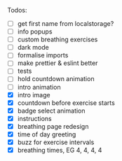Todos:

- [ ] get first name from localstorage?
- [ ] info popups
- [ ] custom breathing exercises
- [ ] dark mode
- [ ] formalise imports
- [ ] make prettier & eslint better
- [ ] tests
- [ ] hold countdown animation
- [ ] intro animation
- [x] intro image
- [x] countdown before exercise starts
- [x] badge select animation
- [x] instructions
- [x] breathing page redesign
- [x] time of day greeting
- [x] buzz for exercise intervals
- [x] breathing times, EG 4, 4, 4, 4
